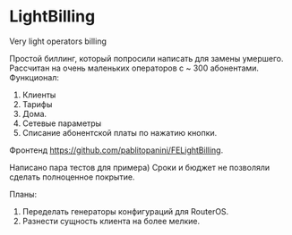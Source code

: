 # LightBilling
Very light operators billing 

Простой биллинг, который попросили написать для замены умершего.
Рассчитан на очень маленьких операторов с ~ 300 абонентами.
Функционал:
1. Клиенты
2. Тарифы
3. Дома.
3. Сетевые параметры 
4. Списание абонентской платы по нажатию кнопки.

Фронтенд https://github.com/pablitopanini/FELightBilling.

Написано пара тестов для примера) Сроки и бюджет не позволяли сделать полноценное покрытие.

Планы:
1. Переделать генераторы конфигураций для RouterOS.
2. Разнести сущность клиента на более мелкие.


